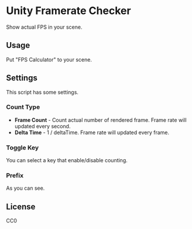 # Unity Framerate Checker
Show actual FPS in your scene.

## Usage

Put "FPS Calculator" to your scene.

## Settings

This script has some settings.

### Count Type

- **Frame Count** - Count actual number of rendered frame. Frame rate will updated every second.
- **Delta Time** - 1 / deltaTime. Frame rate will updated every frame.

### Toggle Key

You can select a key that enable/disable counting.

### Prefix

As you can see.

## License

CC0
